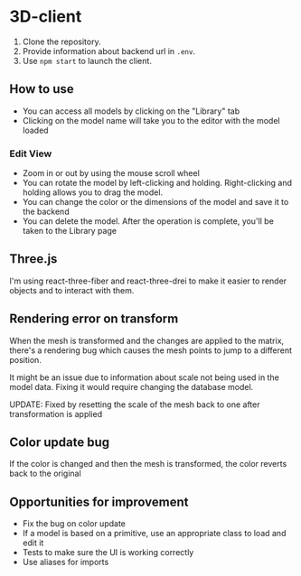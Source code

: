 # 3D-client

1. Clone the repository. 
2. Provide information about backend url in `.env`.
3. Use `npm start` to launch the client.

## How to use

- You can access all models by clicking on the "Library" tab
- Clicking on the model name will take you to the editor with the model loaded

### Edit View
- Zoom in or out by using the mouse scroll wheel
- You can rotate the model by left-clicking and holding. Right-clicking and holding allows you to drag the model.
- You can change the color or the dimensions of the model and save it to the backend
- You can delete the model. After the operation is complete, you'll be taken to the Library page

## Three.js
I'm using react-three-fiber and react-three-drei to make it easier to render objects and to interact with them.

## Rendering error on transform
When the mesh is transformed and the changes are applied to the matrix, there's a rendering bug which causes the mesh points to jump to a different position.

It might be an issue due to information about scale not being used in the model data. Fixing it would require changing the database model.

UPDATE: Fixed by resetting the scale of the mesh back to one after transformation is applied

## Color update bug
If the color is changed and then the mesh is transformed, the color reverts back to the original

## Opportunities for improvement
- Fix the bug on color update
- If a model is based on a primitive, use an appropriate class to load and edit it
- Tests to make sure the UI is working correctly
- Use aliases for imports
